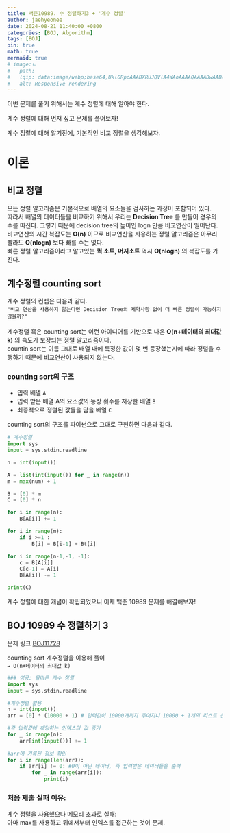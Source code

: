 ```yaml
---
title: 백준10989. 수 정렬하기3 + '계수 정렬'
author: jaehyeonee
date: 2024-08-21 11:40:00 +0800
categories: [BOJ, Algorithm]
tags: [BOJ]
pin: true
math: true
mermaid: true
# image:ㄴ
#   path: 
#   lqip: data:image/webp;base64,UklGRpoAAABXRUJQVlA4WAoAAAAQAAAADwAABwAAQUxQSDIAAAARL0AmbZurmr57yyIiqE8oiG0bejIYEQTgqiDA9vqnsUSI6H+oAERp2HZ65qP/VIAWAFZQOCBCAAAA8AEAnQEqEAAIAAVAfCWkAALp8sF8rgRgAP7o9FDvMCkMde9PK7euH5M1m6VWoDXf2FkP3BqV0ZYbO6NA/VFIAAAA
#   alt: Responsive rendering 
---
```


이번 문제를 풀기 위해서는 계수 정렬에 대해 알아야 한다.

계수 정렬에 대해 먼저 짚고 문제를 풀어보자!

계수 정렬에 대해 알기전에, 기본적인 비교 정렬을 생각해보자.

# 이론 

## __비교 정렬__

모든 정렬 알고리즘은 기본적으로 배열의 요소들을 검사하는 과정이 포함되어 있다. <Br>
따라서 배열의 데이터들을 비교하기 위해서 우리는 __Decision Tree__ 를 만들어 경우의 수를 따진다.
그렇기 때문에
decision tree의 높이인 logn 만큼 비교연산이 일어난다.<br> 비교연산의 시간 복잡도는 __O(n)__ 이므로 비교연산을 사용하는 정렬 알고리즘은 아무리 빨라도 __O(nlogn)__ 보다 빠를 수는 없다.<br>
빠른 정렬 알고리즘이라고 알고있는 __퀵 소트, 머지소트__ 역시 __O(nlogn)__ 의 복잡도를 가진다.

## __계수정렬 counting sort__
계수 정렬의 컨셉은 다음과 같다.
<br>
```"비교 연산을 사용하지 않는다면 Decision Tree의 제약사항 없이 더 빠른 정렬이 가능하지 않을까?"```
<br><br>
계수정렬 혹은 counting sort는 이런 아이디어를 기반으로 나온 __O(n+데이터의 최대값 k)__ 의 속도가 보장되는 정렬 알고리즘이다.<br>
countin sort는 이름 그대로 배열 내에 특정한 값이 몇 번 등장했는지에 따라 정렬을 수행하기 때문에 비교연산이 사용되지 않는다.

### counting sort의 구조
  * 입력 배열 ```A```
  * 입력 받은 배열 A의 요소값의 등장 횟수를 저장한 배열 ```B```
  * 최종적으로 정렬된 값들을 담을 배열 ```C```

counting sort의 구조를 파이썬으로 그대로 구현하면 다음과 같다.

```python
# 계수정렬
import sys
input = sys.stdin.readline

n = int(input())

A = list(int(input()) for _ in range(n))
m = max(num) + 1

B = [0] * m
C = [0] * n

for i in range(n):
    B[A[i]] += 1

for i in range(m):
    if i >=1 :
        B[i] = B[i-1] + Bt[i]

for i in range(n-1,-1, -1):
    c = B[A[i]]
    C[c-1] = A[i]
    B[A[i]] -= 1

print(C)
```


계수 정렬에 대한 개념이 확립되었으니 이제 백준 10989 문제를 해결해보자!

## BOJ 10989 수 정렬하기 3 
문제 링크
[BOJ11728](https://www.acmicpc.net/problem/10989)

counting sort 계수정렬을 이용해 풀이 <br>
```→ Օ(n+데이터의 최대값 k)```


```python
### 성공: 올바른 계수 정렬
import sys
input = sys.stdin.readline

#계수정렬 활용
n = int(input())
arr = [0] * (10000 + 1) # 입력값이 10000개까지 주어지니 10000 + 1개의 리스트 선언

#각 입력값에 해당하는 인덱스의 값 증가
for _ in range(n):
    arr[int(input())] += 1
  
#arr에 기록된 정보 확인
for i in range(len(arr)):
    if arr[i] != 0: #0이 아닌 데이터, 즉 입력받은 데이터들을 출력
        for _ in range(arr[i]):
            print(i)
```
### 처음 제출 실패 이유: 
계수 정렬을 사용했으나 메모리 초과로 실패: <br>
아마 max를 사용하고 뒤에서부터 인덱스를 접근하는 것이 문제.
